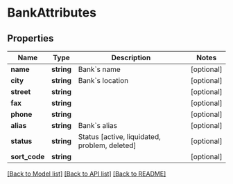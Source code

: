 # BankAttributes

## Properties
Name | Type | Description | Notes
------------ | ------------- | ------------- | -------------
**name** | **string** | Bank&#x60;s name | [optional] 
**city** | **string** | Bank&#x60;s location | [optional] 
**street** | **string** |  | [optional] 
**fax** | **string** |  | [optional] 
**phone** | **string** |  | [optional] 
**alias** | **string** | Bank&#x60;s alias | [optional] 
**status** | **string** | Status [active, liquidated, problem, deleted] | [optional] 
**sort_code** | **string** |  | [optional] 

[[Back to Model list]](../README.md#documentation-for-models) [[Back to API list]](../README.md#documentation-for-api-endpoints) [[Back to README]](../README.md)


